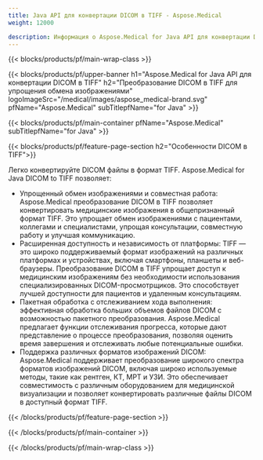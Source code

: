 ```yaml
---
title: Java API для конвертации DICOM в TIFF - Aspose.Medical
weight: 12000

description: Информация о Aspose.Medical for Java API для конвертации DICOM в TIFF
---
```


{{< blocks/products/pf/main-wrap-class >}}

{{< blocks/products/pf/upper-banner h1="Aspose.Medical for Java API для конвертации DICOM в TIFF" h2="Преобразование DICOM в TIFF для упрощения обмена изображениями" logoImageSrc="/medical/images/aspose_medical-brand.svg" pfName="Aspose.Medical" subTitlepfName="for Java" >}}

{{< blocks/products/pf/main-container pfName="Aspose.Medical" subTitlepfName="for Java" >}}

{{< blocks/products/pf/feature-page-section h2="Особенности DICOM в TIFF">}}

<p>Легко конвертируйте DICOM файлы в формат TIFF. Aspose.Medical for Java DICOM to TIFF позволяет:</p>

<ul>
<li>Упрощенный обмен изображениями и совместная работа: Aspose.Medical преобразование DICOM в TIFF позволяет конвертировать медицинские изображения в общепризнанный формат TIFF. Это упрощает обмен изображениями с пациентами, коллегами и специалистами, упрощая консультации, совместную работу и улучшая коммуникацию.</li>
<li>Расширенная доступность и независимость от платформы: TIFF — это широко поддерживаемый формат изображений на различных платформах и устройствах, включая смартфоны, планшеты и веб-браузеры. Преобразование DICOM в TIFF упрощает доступ к медицинским изображениям без необходимости использования специализированных DICOM-просмотрщиков. Это способствует лучшей доступности для пациентов и удаленным консультациям.</li>
<li>Пакетная обработка с отслеживанием хода выполнения: эффективная обработка больших объемов файлов DICOM с возможностью пакетного преобразования. Aspose.Medical предлагает функции отслеживания прогресса, которые дают представление о процессе преобразования, позволяя оценить время завершения и отслеживать любые потенциальные ошибки.</li>
<li>Поддержка различных форматов изображений DICOM: Aspose.Medical поддерживает преобразование широкого спектра форматов изображений DICOM, включая широко используемые методы, такие как рентген, КТ, МРТ и УЗИ. Это обеспечивает совместимость с различным оборудованием для медицинской визуализации и позволяет конвертировать различные файлы DICOM в доступный формат TIFF.</li>
</ul>

{{< /blocks/products/pf/feature-page-section >}}

{{< /blocks/products/pf/main-container >}}

{{< /blocks/products/pf/main-wrap-class >}}
